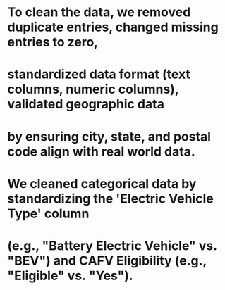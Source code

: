# To clean the data, we removed duplicate entries, changed missing entries to zero,
# standardized data format (text columns, numeric columns), validated geographic data
# by ensuring city, state, and postal code align with real world data.
# We cleaned categorical data by standardizing the 'Electric Vehicle Type' column
# (e.g., "Battery Electric Vehicle" vs. "BEV") and CAFV Eligibility (e.g., "Eligible" vs. "Yes").